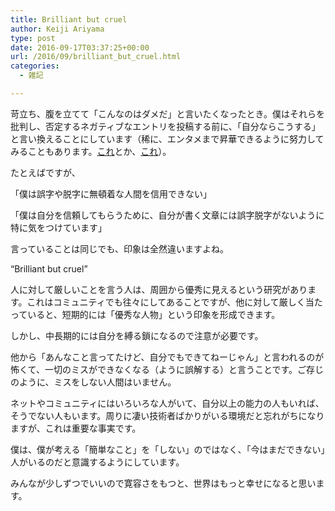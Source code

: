 ```yaml
---
title: Brilliant but cruel
author: Keiji Ariyama
type: post
date: 2016-09-17T03:37:25+00:00
url: /2016/09/brilliant_but_cruel.html
categories:
  - 雑記

---
```

苛立ち、腹を立てて「こんなのはダメだ」と言いたくなったとき。僕はそれらを批判し、否定するネガティブなエントリを投稿する前に、「自分ならこうする」と言い換えることにしています（稀に、エンタメまで昇華できるように努力してみることもあります。[これ][1]とか、[これ][2]）。

たとえばですが、

「僕は誤字や脱字に無頓着な人間を信用できない」
  
「僕は自分を信頼してもらうために、自分が書く文章には誤字脱字がないように特に気をつけています」

言っていることは同じでも、印象は全然違いますよね。

&#8220;Brilliant but cruel&#8221;
  
人に対して厳しいことを言う人は、周囲から優秀に見えるという研究があります。これはコミュニティでも往々にしてあることですが、他に対して厳しく当たっていると、短期的には「優秀な人物」という印象を形成できます。

しかし、中長期的には自分を縛る鎖になるので注意が必要です。

他から「あんなこと言ってたけど、自分でもできてねーじゃん」と言われるのが怖くて、一切のミスができなくなる（ように誤解する）と言うことです。ご存じのように、ミスをしない人間はいません。

ネットやコミュニティにはいろいろな人がいて、自分以上の能力の人もいれば、そうでない人もいます。周りに凄い技術者ばかりがいる環境だと忘れがちになりますが、これは重要な事実です。

僕は、僕が考える「簡単なこと」を「しない」のではなく、「今はまだできない」人がいるのだと意識するようにしています。

みんなが少しずつでいいので寛容さをもつと、世界はもっと幸せになると思います。

 [1]: https://blog.keiji.dev/2015/04/iq145.html
 [2]: https://blog.keiji.dev/2017/01/demodori.html